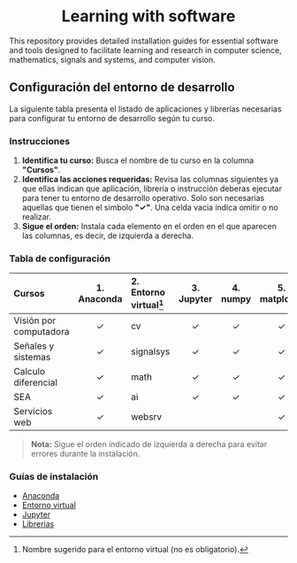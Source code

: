 <h1 align="center">Learning with software</h1>

This repository provides detailed installation guides for essential software and tools designed to facilitate learning and research in computer science, mathematics, signals and systems, and computer vision. 

## Configuración del entorno de desarrollo

La siguiente tabla presenta el listado de aplicaciones y librerías necesarias para configurar tu entorno de desarrollo según tu curso.

### Instrucciones

1. **Identifica tu curso:** Busca el nombre de tu curso en la columna **"Cursos"**.
2. **Identifica las acciones requeridas:** Revisa las columnas siguientes ya que ellas indican que aplicación, librería o instrucción deberas ejecutar para tener tu entorno de desarrollo operativo. Solo son necesarias aquellas que tienen el simbolo **"✓"**. Una celda vacia indica omitir o no realizar.
3. **Sigue el orden:** Instala cada elemento en el orden en el que aparecen las columnas, es decir, de izquierda a derecha.

### Tabla de configuración

| Cursos                    | 1. Anaconda | 2. Entorno virtual[^1] | 3. Jupyter | 4. numpy | 5. matplotlib | 6. scikit-learn |
| :------------------------ | :---------: | :---                   | :---:      | :---:    | :---:         | :---:           |
| Visión por computadora    | ✓           | cv                     | ✓         | ✓        | ✓             | ✓              |
| Señales y sistemas        | ✓           | signalsys              | ✓         | ✓        | ✓             |                 |
| Calculo diferencial       | ✓           | math                   | ✓         | ✓        | ✓             |                 |
| SEA                       | ✓           | ai                     | ✓         | ✓        | ✓             |  ✓              |
| Servicios web             | ✓           | websrv                 |           |           | ✓             |                 |

[^1]: Nombre sugerido para el entorno virtual (no es obligatorio).

> **Nota:** Sigue el orden indicado de izquierda a derecha para evitar errores durante la instalación.

### Guías de instalación

- [Anaconda](guides/anaconda/anaconda-install.md)
- [Entorno virtual](guides/anaconda/virtual-environments.md)
- [Jupyter](guides/anaconda/jupyter.md)
- [Librerias](guides/anaconda/libraries.md)
